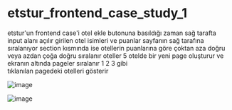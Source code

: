 # etstur_frontend_case_study_1
etstur'un frontend case'i
otel ekle butonuna basıldığı zaman sağ tarafta input alanı açılır
girilen otel isimleri ve puanlar sayfanın sağ tarafına sıralanıyor
section kısmında ise otellerin puanlarına göre çoktan aza doğru veya azdan çoğa doğru sıralanır
oteller 5 otelde bir yeni page oluşturur ve ekranın altında pageler sıralanır 1 2 3 gibi  
tıklanılan pagedeki otelleri gösterir




![image](https://user-images.githubusercontent.com/110103127/198336771-17045c22-3b4a-43a8-9e54-f72a3548439d.png)

![image](https://user-images.githubusercontent.com/110103127/198337101-d8314d56-525c-466d-911a-8aee9459f428.png)
